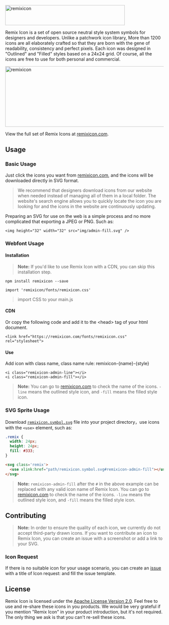 <p align="left">
    <a href="https://remixicon.com/"><img src="http://pk6meb1tz.bkt.clouddn.com/github-logo.svg" alt="remixicon" width=380 height=64></a>
    <p align="left">Remix Icon is a set of open source neutral style system symbols for designers and developers. Unlike a patchwork icon library, More than 1200 icons are all elaborately crafted so that they are born with the gene of readability, consistency and perfect pixels. Each icon was designed in "Outlined" and "Filled" styles based on a 24x24 grid. Of course, all the icons are free to use for both personal and commercial.</p>
    <a href="https://remixicon.com/"><img src="http://pk6meb1tz.bkt.clouddn.com/preview2.svg" alt="remixicon" width=900 height=192></a>
    <p>View the full set of Remix Icons at <a href="https://remixicon.com">remixicon.com</a>.</p>
</p>

## Usage

### Basic Usage
Just click the icons you want from [remixicon.com](https://remixicon.com), and the icons will be downloaded directly in SVG format.

> We recommend that designers download icons from our website when needed instead of managing all of them in a local folder. The website's search engine allows you to quickly locate the icon you are looking for and the icons in the website are continuously updating.

Preparing an SVG for use on the web is a simple process and no more complicated that exporting a JPEG or PNG. Such as:

```
<img height="32" width="32" src="img/admin-fill.svg" />
```

### Webfont Usage

#### Installation
> **Note:** If you'd like to use Remix Icon with a CDN, you can skip this installation step.

```
npm install remixicon --save
```

```
import 'remixicon/fonts/remixicon.css'
```
> import CSS to your main.js

#### CDN
Or copy the following code and add it to the &lt;head&gt; tag of your html document.
```
<link href="https://remixicon.com/fonts/remixicon.css" rel="stylesheet">
```

#### Use
Add icon with class name, class name rule: remixicon-{name}-{style}
```
<i class="remixicon-admin-line"></i>
<i class="remixicon-admin-fill"></i>
```
> **Note:** You can go to [remixicon.com](https://remixicon.com) to check the name of the icons. `-line` means the outlined style icon, and `-fill` means the filled style icon.

### SVG Sprite Usage
Download [`remixicon.symbol.svg`](http://remixicon.com/fonts/remixicon.symbol.svg) file into your project directory，use icons with the `<use>` element, such as:

```css
.remix {
  width: 24px;
  height: 24px;
  fill: #333;
}
```

```html
<svg class='remix'>
  <use xlink:href="path/remixicon.symbol.svg#remixicon-admin-fill"></use>
</svg>
```

> **Note:** `remixicon-admin-fill` after the `#` in the above example can be replaced with any valid icon name of Remix Icon. You can go to [remixicon.com](https://remixicon.com) to check the name of the icons. `-line` means the outlined style icon, and `-fill` means the filled style icon.

## Contributing
> **Note:** In order to ensure the quality of each icon, we currently do not accept third-party drawn icons. If you want to contribute an icon to Remix Icon, you can create an issue with a screenshot or add a link to your SVG.

### Icon Request
If there is no suitable icon for your usage scenario, you can create an [issue](https://github.com/Remix-Design/remixicon/issues) with a title of Icon request: <Icon name> and fill the issue template.

## License
Remix Icon is licensed under the [Apache License Version 2.0](https://github.com/Remix-Design/remixicon/blob/master/License). Feel free to use and re-share these icons in you products. We would be very grateful if you mention "Remix Icon" in your product introduction, but it's not required. The only thing we ask is that you can't re-sell these icons.

